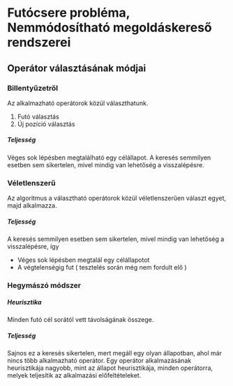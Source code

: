 # Futócsere probléma, Nemmódosítható megoldáskereső rendszerei

## Operátor választásának módjai

### Billentyűzetről

Az alkalmazható operátorok közül választhatunk.
1. Futó választás
2. Új pozíció választás

##### Teljesség

Véges sok lépésben megtalálható egy célállapot. A keresés semmilyen esetben sem sikertelen, mivel mindig van lehetőség a visszalépésre.

### Véletlenszerű

Az algoritmus a választható operátorok közül véletlenszerűen választ egyet, majd alkalmazza.

##### Teljesség

A keresés semmilyen esetben sem sikertelen, mivel mindig van lehetőség a visszalépésre, így
- Véges sok lépésben megtalál egy célállapotot
- A végtelenségig fut ( tesztelés során még nem fordult elő )

### Hegymászó módszer

##### Heurisztika

Minden futó cél sorától vett távolságának összege.

##### Teljesség

Sajnos ez a keresés sikertelen, mert megáll egy olyan állapotban, ahol már nincs több alkalmazható operátor.
Egy operátor alkalmazásának heurisztikája nagyobb, mint az állapot heurisztikája, minden operátorra, melyek teljesítik az alkalmazási előfeltételeket.